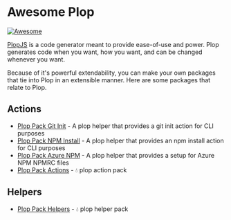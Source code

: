 # Awesome Plop

[![Awesome](https://awesome.re/badge.svg)](https://awesome.re)

[PlopJS](https://plopjs.com/) is a code generator meant to provide ease-of-use and power. Plop generates code when you want, how you want, and can be changed whenever you want.

Because of it's powerful extendability, you can make your own packages that tie into Plop in an extensible manner. Here are some packages that relate to Plop.


## Actions

- [Plop Pack Git Init](https://github.com/crutchcorn/plop-pack-git-init) - A plop helper that provides a git init action for CLI purposes
- [Plop Pack NPM Install](https://github.com/crutchcorn/plop-pack-npm-install) - A plop helper that provides an npm install action for CLI purposes
- [Plop Pack Azure NPM](https://github.com/crutchcorn/plop-pack-azure-npm) - A plop helper that provides a setup for Azure NPM NPMRC files
- [Plop Pack Actions](https://github.com/bradgarropy/plop-pack-actions) - 💧 plop action pack

## Helpers

- [Plop Pack Helpers](https://github.com/bradgarropy/plop-pack-helpers) - 💧 plop helper pack